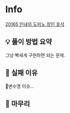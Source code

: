 # Info
[20165 인내의 도미노 장인 호석 ](https://www.acmicpc.net/problem/20165)

## 💡 풀이 방법 요약
그냥 빡세게 구현하면 되는 문제.
## 👀 실패 이유
변수명 이슈...
## 🙂 마무리

